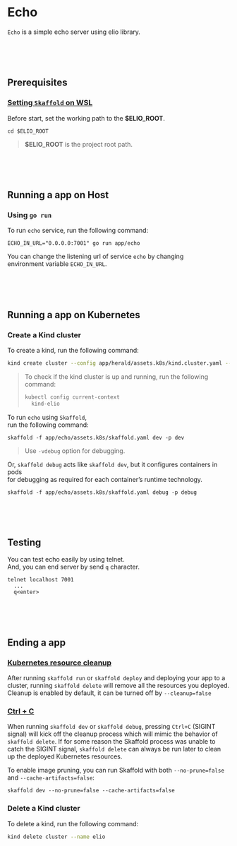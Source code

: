 # Echo  
`Echo` is a simple echo server using elio library.  

<br/><br/><br/>

## Prerequisites  
### [Setting `Skaffold` on WSL](docs/setting.skaffold.md)  

Before start, set the working path to the **$ELIO_ROOT**.  
```
cd $ELIO_ROOT
```
> **$ELIO_ROOT** is the project root path.  

<br/><br/><br/>

## Running a app on Host  
### Using `go run`  
To run `echo` service, run the following command:  
```shell
ECHO_IN_URL="0.0.0.0:7001" go run app/echo
```

You can change the listening url of service `echo` by changing  
environment variable `ECHO_IN_URL`.

<br/><br/><br/>

## Running a app on Kubernetes  
### Create a Kind cluster  

To create a kind, run the following command:  
```bash
kind create cluster --config app/herald/assets.k8s/kind.cluster.yaml --name elio
```

> To check if the kind cluster is up and running, run the following command:  
> ```bash
> kubectl config current-context
>   kind-elio
> ```

To run `echo` using `Skaffold`,  
run the following command:  
```shell
skaffold -f app/echo/assets.k8s/skaffold.yaml dev -p dev
```

> Use `-vdebug` option for debugging.  

Or, `skaffold debug` acts like `skaffold dev`, but it configures containers in pods  
for debugging as required for each container’s runtime technology.  
```shell
skaffold -f app/echo/assets.k8s/skaffold.yaml debug -p debug
```

<br/><br/><br/>

## Testing  
You can test echo easily by using telnet.  
And, you can end server by send `q` character.  

```
telnet localhost 7001
  ...
  q<enter>
```

<br/><br/><br/>

## Ending a app  
### [Kubernetes resource cleanup](https://skaffold.dev/docs/pipeline-stages/cleanup/#kubernetes-resource-cleanup)  
After running `skaffold run` or `skaffold deploy` and deploying your app to a cluster, running `skaffold delete` will remove all the resources you deployed. Cleanup is enabled by default, it can be turned off by `--cleanup=false`  

### [Ctrl + C](https://skaffold.dev/docs/pipeline-stages/cleanup/#ctrl--c)  
When running `skaffold dev` or `skaffold debug`, pressing `Ctrl+C` (SIGINT signal) will kick off the cleanup process which will mimic the behavior of `skaffold delete`. If for some reason the Skaffold process was unable to catch the SIGINT signal, `skaffold delete` can always be run later to clean up the deployed Kubernetes resources.

To enable image pruning, you can run Skaffold with both `--no-prune=false` and `--cache-artifacts=false`:

```
skaffold dev --no-prune=false --cache-artifacts=false
```

### Delete a Kind cluster  
To delete a kind, run the following command:  
```bash
kind delete cluster --name elio
```
